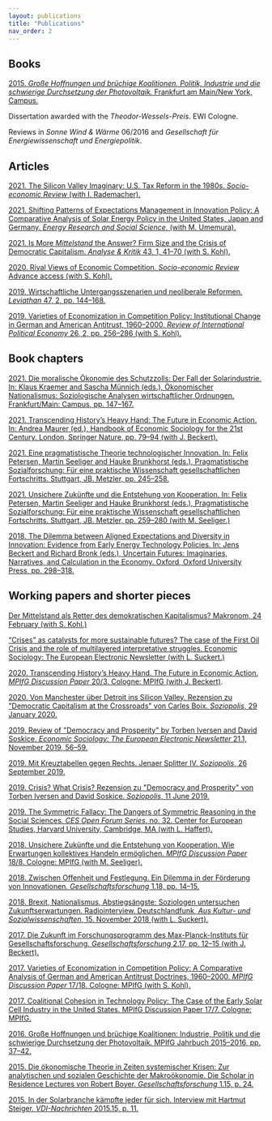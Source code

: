 ```yaml
---
layout: publications
title: "Publications"
nav_order: 2
---
```


## Books

[2015. *Große Hoffnungen und brüchige Koalitionen. Politik, Industrie und die schwierige Durchsetzung der Photovoltaik.* Frankfurt am Main/New York, Campus.](https://pure.mpg.de/rest/items/item_2224416_9/component/file_2621995/content)

Dissertation awarded with the *Theodor-Wessels-Preis*. EWI Cologne.

Reviews in *Sonne Wind & Wärme* 06/2016 and *Gesellschaft für Energiewissenschaft und Energiepolitik*.

## Articles

[2021. The Silicon Valley Imaginary: U.S. Tax Reform in the 1980s. *Socio-economic Review* (with I. Rademacher).](https://doi.org/10.1093/ser/mwab051)

[2021. Shifting Patterns of Expectations Management in Innovation Policy: A Comparative Analysis of Solar Energy Policy in the United States, Japan and Germany. *Energy Research and Social Science*, (with M. Umemura).](https://authors.elsevier.com/c/1dOmD_oMjTBzWk)

[2021. Is More *Mittelstand* the Answer? Firm Size and the Crisis of Democratic Capitalism. *Analyse & Kritik* 43, 1, 41–70 (with S. Kohl).](http://www.analyse-und-kritik.net)

[2020. Rival Views of Economic Competition. *Socio-economic Review* Advance access (with S. Kohl).](publication_files/2020_ser.pdf)

[2019. Wirtschaftliche Untergangsszenarien und neoliberale Reformen. *Leviathan* 47, 2, pp. 144–168.](https://www.nomos-elibrary.de/10.5771/0340-0425-2019-2-144/wirtschaftliche-untergangsszenarien-und-neoliberale-reformen-jahrgang-47-2019-heft-2?page=1)

[2019. Varieties of Economization in Competition Policy: Institutional Change in German and American Antitrust, 1960–2000. *Review of International Political Economy* 26, 2, pp. 256–286 (with S. Kohl).](publication_files/2019_ripe_varieties.pdf)

## Book chapters

[2021. Die moralische Ökonomie des Schutzzolls: Der Fall der Solarindustrie. In: Klaus Kraemer and Sascha Münnich (eds.), Ökonomischer Nationalismus: Soziologische Analysen wirtschaftlicher Ordnungen. Frankfurt/Main: Campus, pp. 147–167.](https://www.campus.de/buecher-campus-verlag/wissenschaft/soziologie/oekonomischer_nationalismus-15602.html)

[2021. Transcending History’s Heavy Hand: The Future in Economic Action. In: Andrea Maurer (ed.), Handbook of Economic Sociology for the 21st Century.  London, Springer Nature, pp. 79–94 (with J. Beckert).](https://link.springer.com/content/pdf/10.1007%2F978-3-030-61619-9_6.pdf)

[2021. Eine pragmatistische Theorie technologischer Innovation. In:  Felix Petersen, Martin Seeliger and Hauke Brunkhorst (eds.), Pragmatistische Sozialforschung: Für eine praktische Wissenschaft gesellschaftlichen Fortschritts. Stuttgart, JB. Metzler, pp. 245–258.](https://link.springer.com/content/pdf/10.1007%2F978-3-662-62172-1_12.pdf)

[2021. Unsichere Zukünfte und die Entstehung von Kooperation. In: Felix Petersen, Martin Seeliger and Hauke Brunkhorst (eds.), Pragmatistische Sozialforschung: Für eine praktische Wissenschaft gesellschaftlichen Fortschritts. Stuttgart, JB. Metzler,  pp. 259–280 (with M. Seeliger.)](https://link.springer.com/content/pdf/10.1007%2F978-3-662-62172-1_13.pdf)

[2018. The Dilemma between Aligned Expectations and Diversity in Innovation: Evidence from Early Energy Technology Policies. In: Jens Beckert and Richard Bronk (eds.), Uncertain Futures: Imaginaries, Narratives, and Calculation in the Economy. Oxford, Oxford University Press, pp. 298–318.](publication_files/2018_uncertain.pdf)

## Working papers and shorter pieces

[Der Mittelstand als Retter des demokratischen Kapitalismus? Makronom, 24 February (with S. Kohl.)](https://makronom.de/der-mittelstand-als-retter-des-demokratischen-kapitalismus-38483)

[“Crises” as catalysts for more sustainable futures? The case of the First Oil Crisis and the role of multilayered interpretative struggles. Economic Sociology: The European Electronic Newsletter (with L. Suckert.)](https://econsoc.mpifg.de/43430/04_Ergen_Suckert-NL_22-2_March2021.pdf)

[2020. Transcending History’s Heavy Hand. The Future in Economic Action. *MPIfG Discussion Paper* 20/3. Cologne: MPIfG (with J. Beckert)](http://www.mpifg.de/pu/mpifg_dp/2020/dp20-3.pdf).

[2020. Von Manchester über Detroit ins Silicon Valley. Rezension zu "Democratic Capitalism at the Crossroads" von Carles Boix. *Soziopolis*, 29 January 2020.](https://www.soziopolis.de/lesen/buecher/artikel/rezension-ergen/)

[2019. Review of "Democracy and Prosperity" by Torben Iversen and David Soskice. *Economic Sociology: The European Electronic Newsletter* 21.1, November 2019, 56–59.](publication_files/2019_es_rev.pdf)

[2019. Mit Kreuztabellen gegen Rechts. Jenaer Splitter IV. *Soziopolis*, 26 September 2019.](https://www.soziopolis.de/vernetzen/veranstaltungsberichte/artikel/jenaer-splitter-iv-donnerstag/)

[2019. Crisis? What Crisis? Rezension zu "Democracy and Prosperity" von Torben Iversen and David Soskice. *Soziopolis*, 11 June 2019.](https://soziopolis.de/lesen/buecher/artikel/crisis-what-crisis/)

[2019. The Symmetric Fallacy: The Dangers of Symmetric Reasoning in the Social Sciences. *CES Open Forum Series*, no. 32. Center for European Studies, Harvard University, Cambridge, MA (with L. Haffert).](https://ces.fas.harvard.edu/uploads/art/Working-Paper-PDF-THE-SYMMETRIC-FALLACY-THE-DANGERS-OF-SYMMETRIC-REASON-ING-IN-THE-SOCIAL-SCIENCES.pdf)

[2018. Unsichere Zukünfte und die Entstehung von Kooperation. Wie Erwartungen kollektives Handeln ermöglichen. *MPIfG Discussion Paper* 18/8. Cologne: MPIfG (with M. Seeliger).](https://www.mpifg.de/pu/mpifg_dp/2018/dp18-8.pdf)

[2018. Zwischen Offenheit und Festlegung. Ein Dilemma in der Förderung von Innovationen. *Gesellschaftsforschung* 1.18, pp. 14–15.](http://www.mpifg.de/aktuelles/newsletter/MPIfG_forschungsmag_1-18.pdf)

[2018. Brexit, Nationalismus, Abstiegsängste: Soziologen untersuchen Zukunftserwartungen. Radiointerview. Deutschlandfunk, *Aus Kultur- und Sozialwissenschaften*, 15. November 2018 (with L. Suckert).](publication_files/2018_dlf_zukunft.mp3)

[2017. Die Zukunft im Forschungsprogramm des Max-Planck-Instituts für Gesellschaftsforschung. *Gesellschaftsforschung* 2.17, pp. 12–15 (with J. Beckert).](http://www.mpifg.de/aktuelles/newsletter/MPIfG_Newsl_2-17.pdf)

[2017. Varieties of Economization in Competition Policy: A Comparative Analysis of German and American Antitrust Doctrines, 1960–2000. *MPIfG Discussion Paper* 17/18. Cologne: MPIfG (with S. Kohl).](https://www.mpifg.de/pu/mpifg_dp/2017/dp17-18.pdf)

[2017. Coalitional Cohesion in Technology Policy: The Case of the Early Solar Cell Industry in the United States. MPIfG Discussion Paper 17/7. Cologne: MPIfG.](https://www.mpifg.de/pu/mpifg_dp/2017/dp17-7.pdf)

[2016. Große Hoffnungen und brüchige Koalitionen: Industrie, Politik und die schwierige Durchsetzung der Photovoltaik. MPIfG Jahrbuch 2015–2016, pp. 37–42.](http://www.mpifg.de/pu/ueber_mpifg/mpifg_jb/JB1516/MPIfG_15-16_05_Ergen.pdf)

[2015. Die ökonomische Theorie in Zeiten systemischer Krisen: Zur analytischen und sozialen Geschichte der Makroökonomie. Die Scholar in Residence Lectures von Robert Boyer. *Gesellschaftsforschung* 1.15, p. 24.](http://www.mpifg.de/aktuelles/newsletter/MPIfG_Newsl_1-15_update.pdf)

[2015. In der Solarbranche kämpfte jeder für sich. Interview mit Hartmut Steiger. *VDI-Nachrichten* 2015.15, p. 11.](https://www.vdi-nachrichten.com/Schwerpunkt-Meinung/In-Solarbranche-kaempfte-fuer)